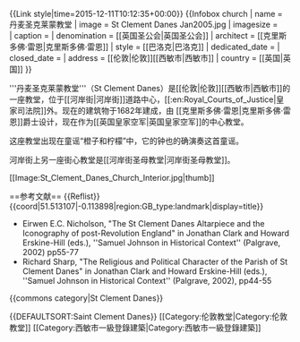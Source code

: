 {{Link style|time=2015-12-11T10:12:35+00:00}}
{{Infobox church
| name             = 丹麦圣克莱蒙教堂
| image            = St Clement Danes Jan2005.jpg
| imagesize        =  
| caption          = 
| denomination     = [[英国圣公会|英国圣公会]]
| architect        = [[克里斯多佛·雷恩|克里斯多佛·雷恩]]
| style            = [[巴洛克|巴洛克]]
| dedicated_date   = 
| closed_date      = 
| address          = [[伦敦|伦敦]][[西敏市|西敏市]]
| country          = [[英国|英国]]
}}

'''丹麦圣克莱蒙教堂'''（St Clement Danes）是[[伦敦|伦敦]][[西敏市|西敏市]]的一座教堂，位于[[河岸街|河岸街]]道路中心，[[:en:Royal_Courts_of_Justice|皇家司法院]]外。现在的建筑物于1682年建成，由 [[克里斯多佛·雷恩|克里斯多佛·雷恩]]爵士设计，现在作为[[英国皇家空军|英国皇家空军]]的中心教堂。 

这座教堂出现在童谣“橙子和柠檬”中，它的钟也的确演奏这首童谣。

河岸街上另一座街心教堂是[[河岸街圣母教堂|河岸街圣母教堂]]。

[[Image:St_Clement_Danes_Church_Interior.jpg|thumb]]

==参考文献==
{{Reflist}}
{{coord|51.513107|-0.113898|region:GB_type:landmark|display=title}}
* Eirwen E.C. Nicholson, "The St Clement Danes Altarpiece and the Iconography of post-Revolution England" in Jonathan Clark and Howard Erskine-Hill (eds.), ''Samuel Johnson in Historical Context'' (Palgrave, 2002) pp55-77
* Richard Sharp, "The Religious and Political Character of the Parish of St Clement Danes" in Jonathan Clark and Howard Erskine-Hill (eds.), ''Samuel Johnson in Historical Context'' (Palgrave, 2002), pp44-55

{{commons category|St Clement Danes}}

{{DEFAULTSORT:Saint Clement Danes}}
[[Category:伦敦教堂|Category:伦敦教堂]]
[[Category:西敏市一級登錄建築|Category:西敏市一級登錄建築]]